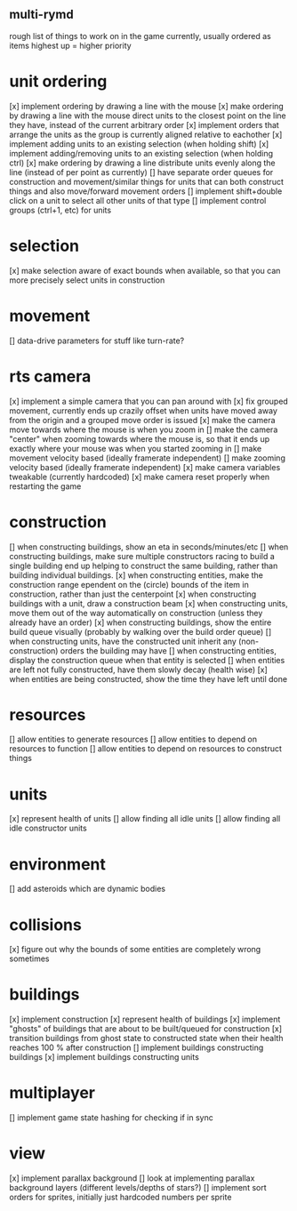 multi-rymd
--------------
rough list of things to work on in the game currently, usually ordered as items highest up = higher priority

# unit ordering
[x] implement ordering by drawing a line with the mouse
[x] make ordering by drawing a line with the mouse direct units to the closest point on the line they have, instead of the current arbitrary order
[x] implement orders that arrange the units as the group is currently aligned relative to eachother
[x] implement adding units to an existing selection (when holding shift)
[x] implement adding/removing units to an existing selection (when holding ctrl)
[x] make ordering by drawing a line distribute units evenly along the line (instead of per point as currently)
[] have separate order queues for construction and movement/similar things for units that can both construct things and also move/forward movement orders
[] implement shift+double click on a unit to select all other units of that type
[] implement control groups (ctrl+1, etc) for units

# selection
[x] make selection aware of exact bounds when available, so that you can more precisely select units in construction

# movement
[] data-drive parameters for stuff like turn-rate?

# rts camera
[x] implement a simple camera that you can pan around with
[x] fix grouped movement, currently ends up crazily offset when units have moved away from the origin and a grouped move order is issued
[x] make the camera move towards where the mouse is when you zoom in
[] make the camera "center" when zooming towards where the mouse is, so that it ends up exactly where your mouse was when you started zooming in
[] make movement velocity based (ideally framerate independent)
[] make zooming velocity based (ideally framerate independent)
[x] make camera variables tweakable (currently hardcoded)
[x] make camera reset properly when restarting the game

# construction
[] when constructing buildings, show an eta in seconds/minutes/etc
[] when constructing buildings, make sure multiple constructors racing to build a single building end up helping to construct the same building, rather than building individual buildings.
[x] when constructing entities, make the construction range ependent on the (circle) bounds of the item in construction, rather than just the centerpoint
[x] when constructing buildings with a unit, draw a construction beam
[x] when constructing units, move them out of the way automatically on construction (unless they already have an order)
[x] when constructing buildings, show the entire build queue visually (probably by walking over the build order queue)
[] when constructing units, have the constructed unit inherit any (non-construction) orders the building may have
[] when constructing entities, display the construction queue when that entity is selected
[] when entities are left not fully constructed, have them slowly decay (health wise)
[x] when entities are being constructed, show the time they have left until done

# resources
[] allow entities to generate resources
[] allow entities to depend on resources to function
[] allow entities to depend on resources to construct things

# units
[x] represent health of units
[] allow finding all idle units
[] allow finding all idle constructor units

# environment
[] add asteroids which are dynamic bodies

# collisions
[x] figure out why the bounds of some entities are completely wrong sometimes

# buildings
[x] implement construction
[x] represent health of buildings
[x] implement "ghosts" of buildings that are about to be built/queued for construction
[x] transition buildings from ghost state to constructed state when their health reaches 100 % after construction
[] implement buildings constructing buildings
[x] implement buildings constructing units

# multiplayer
[] implement game state hashing for checking if in sync

# view
[x] implement parallax background
[] look at implementing parallax background layers (different levels/depths of stars?)
[] implement sort orders for sprites, initially just hardcoded numbers per sprite